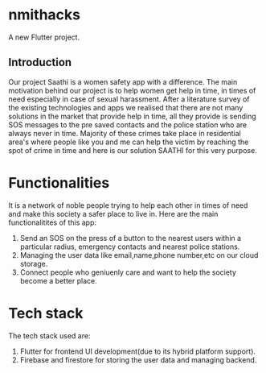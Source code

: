 # nmithacks

A new Flutter project.

## Introduction
Our project Saathi is a women safety app with a difference.
The main motivation behind our project is to help women get help in time, in times of need especially in case of 
sexual harassment. 
After a literature survey of the existing technologies and apps we realised that there are not many solutions in 
the market that provide help in time, all they provide is sending SOS messages to the pre saved contacts and the police station who are always never in time.
Majority of these crimes take place in residential area's where people like you and me can help the victim by reaching the spot of crime in time and here is our solution SAATHI for this very purpose.

# Functionalities
It is a network of noble people trying to help each other in times of need and make this society a safer place to live in.
Here are the main functionalitites of this app:
1. Send an SOS on the press of a button to the nearest users within a particular radius, emergency contacts and nearest police stations.
2. Managing the user data like email,name,phone number,etc on our cloud storage.
3. Connect people who geniuenly care and want to help the society become a better place.

# Tech stack
The tech stack used are:
1. Flutter for frontend UI development(due to its hybrid platform support).
2. Firebase and firestore for storing the user data and managing backend.




